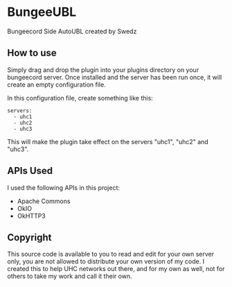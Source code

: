 # BungeeUBL
Bungeecord Side AutoUBL created by Swedz

## How to use
Simply drag and drop the plugin into your plugins directory on your bungeecord server. Once installed and the server has been run once, it will create an empty configuration file.

In this configuration file, create something like this:
```
servers:
  - uhc1
  - uhc2
  - uhc3
```
This will make the plugin take effect on the servers "uhc1", "uhc2" and "uhc3".

## APIs Used
I used the following APIs in this project:
- Apache Commons
- OkIO
- OkHTTP3

## Copyright
This source code is available to you to read and edit for your own server only, you are not allowed to distribute your own version of my code. I created this to help UHC networks out there, and for my own as well, not for others to take my work and call it their own.
